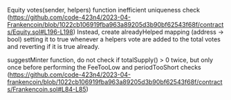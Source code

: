 Equity votes(sender, helpers) function inefficient uniqueness check 
(https://github.com/code-423n4/2023-04-Frankencoin/blob/1022cb106919fba963a89205d3b90bf62543f68f/contracts/Equity.sol#L196-L198)
Instead, create alreadyHelped mapping (address -> bool) setting it to true whenever a helpers vote are added to the total votes and reverting if it is true already.


suggestMinter function, do not check if totalSupply() > 0 twice, but only once before performing the FeeTooLow and periodTooShort checks
(https://github.com/code-423n4/2023-04-frankencoin/blob/1022cb106919fba963a89205d3b90bf62543f68f/contracts/Frankencoin.sol#L84-L85)
